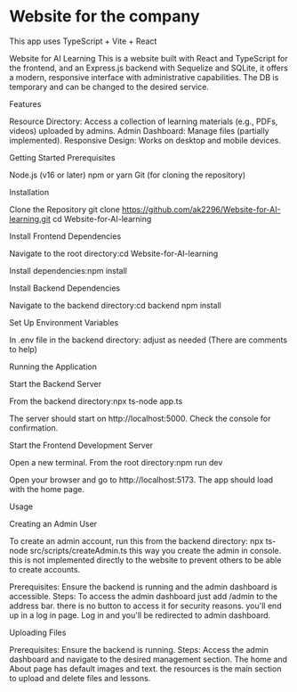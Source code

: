 # Website for the company
This app uses TypeScript + Vite + React

Website for AI Learning
This is a website built with React and TypeScript for the frontend, and an Express.js backend with Sequelize and SQLite, it offers a modern, responsive interface with administrative capabilities. The DB is temporary and can be changed to the desired service.

Features

Resource Directory: Access a collection of learning materials (e.g., PDFs, videos) uploaded by admins.
Admin Dashboard: Manage files (partially implemented).
Responsive Design: Works on desktop and mobile devices.

Getting Started
Prerequisites

Node.js (v16 or later)
npm or yarn
Git (for cloning the repository)

Installation

Clone the Repository
git clone https://github.com/ak2296/Website-for-AI-learning.git
cd Website-for-AI-learning


Install Frontend Dependencies

Navigate to the root directory:cd Website-for-AI-learning


Install dependencies:npm install




Install Backend Dependencies

Navigate to the backend directory:cd backend
npm install




Set Up Environment Variables

In .env file in the backend directory: adjust as needed (There are comments to help)




Running the Application

Start the Backend Server

From the backend directory:npx ts-node app.ts


The server should start on http://localhost:5000. Check the console for confirmation.


Start the Frontend Development Server

Open a new terminal. From the root directory:npm run dev


Open your browser and go to http://localhost:5173. The app should load with the home page.



Usage

Creating an Admin User

To create an admin account, run this from the backend directory:
npx ts-node src/scripts/createAdmin.ts
this way you create the admin in console. this is not implemented directly to the website to prevent others to be able to create accounts.

Prerequisites: Ensure the backend is running and the admin dashboard is accessible.
Steps:
To access the admin dashboard just add /admin to the address bar. there is no button to access it for security reasons. 
you'll end up in a log in page. Log in and you'll be redirected to admin dashboard.



Uploading Files

Prerequisites: Ensure the backend is running.
Steps:
Access the admin dashboard and navigate to the desired management section. The home and About page has default images and text. the resources is the main section to upload and delete files and lessons.


